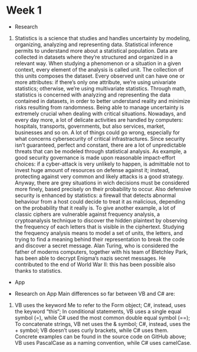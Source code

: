 # Week 1

* Research
1. Statistics is a science that studies and handles uncertainty by modeling, organizing, analyzing and representing data. Statistical inference permits to understand more about a statistical population.
Data are collected in datasets where they’re structured and organized in a relevant way. When studying a phenomenon or a situation in a given context, every element of the analysis is called unit. The collection of this units composes the dataset. Every observed unit can have one or more attributes: if there’s only one attribute, we’re using univariate statistics; otherwise, we’re using multivariate statistics.
Through math, statistics is concerned with analyzing and representing the data contained in datasets, in order to better understand reality and minimize risks resulting from randomness.
Being able to manage uncertainty is extremely crucial when dealing with critical situations. Nowadays, and every day more, a lot of delicate activities are handled by computers: hospitals, transports, governments, but also services, market, businesses and so on. A lot of things could go wrong, especially for what concerns cybersecurity of critical infrastractures. Since security isn’t guaranteed, perfect and constant, there are a lot of unpredictable threats that can be modeled through statistical analysis.
As example, a good security governance is made upon reasonable impact-effort choices: if a cyber-attack is very unlikely to happen, is admittable not to invest huge amount of resources on defense against it; instead, protecting against very common and likely attacks is a good strategy. Anyway, there are grey situations in wich decisions must be considered more finely, based precisely on their probability to occur.
Also defensive security is enhanced by statistics: a firewall that detects abnormal behaviour from a host could decide to treat it as malicious, depending on the probability that it really is.
To give another example, a lot of classic ciphers are vulnerable against frequency analysis, a cryptoanalysis technique to discover the hidden plaintext by observing the frequency of each letters that is visible in the ciphertext. Studying the frequency analysis means to model a set of units, the letters, and trying to find a meaning behind their representation to break the code and discover a secret message.
Alan Turing, who is considered the father of moderns computers, together with his team of Bletchley Park, has been able to decrypt Enigma‘s nazis secret messages. He contributed to the end of World War II: this has been possible also thanks to statistics.

* App

* Research on App
Main differences so far between VB and C# are:

1. VB uses the keyword Me to refer to the Form object; C#, instead, uses the keyword “this“;
In conditional statements, VB uses a single equal symbol (=), while C# used the most common double equal symbol (==);
To concatenate strings, VB net uses the & symbol; C#, instead, uses the + symbol;
VB doesn’t uses curly brackets, while C# uses them. Concrete examples can be found in the source code on GitHub above;
VB uses PascalCase as a naming convention, while C# uses camelCase.
